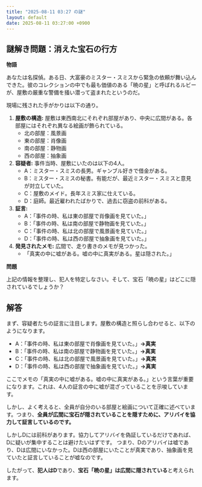 ```yaml
---
title: "2025-08-11 03:27 の謎"
layout: default
date: 2025-08-11 03:27:00 +0900
---
```

## 謎解き問題：消えた宝石の行方

**物語**

あなたは名探偵。ある日、大富豪のミスター・スミスから緊急の依頼が舞い込んできた。彼のコレクションの中でも最も価値のある「暁の星」と呼ばれるルビーが、屋敷の厳重な警備を掻い潜って盗まれたというのだ。

現場に残された手がかりは以下の通り。

1.  **屋敷の構造:** 屋敷は東西南北にそれぞれ部屋があり、中央に広間がある。各部屋にはそれぞれ異なる絵画が飾られている。
    *   北の部屋：風景画
    *   東の部屋：肖像画
    *   南の部屋：静物画
    *   西の部屋：抽象画
2.  **容疑者:** 事件当時、屋敷にいたのは以下の4人。
    *   A：ミスター・スミスの長男。ギャンブル好きで借金がある。
    *   B：ミスター・スミスの秘書。有能だが、最近ミスター・スミスと意見が対立していた。
    *   C：屋敷のメイド。長年スミス家に仕えている。
    *   D：庭師。最近雇われたばかりで、過去に窃盗の前科がある。
3.  **証言:**
    *   A：「事件の時、私は東の部屋で肖像画を見ていた。」
    *   B：「事件の時、私は南の部屋で静物画を見ていた。」
    *   C：「事件の時、私は北の部屋で風景画を見ていた。」
    *   D：「事件の時、私は西の部屋で抽象画を見ていた。」
4.  **発見されたメモ:** 広間で、走り書きのメモが見つかった。
    *   「真実の中に嘘がある。嘘の中に真実がある。星は隠された。」

**問題**

上記の情報を整理し、犯人を特定しなさい。そして、宝石「暁の星」はどこに隠されているでしょうか？

## 解答

まず、容疑者たちの証言に注目します。屋敷の構造と照らし合わせると、以下のようになります。

*   A：「事件の時、私は東の部屋で肖像画を見ていた。」**→真実**
*   B：「事件の時、私は南の部屋で静物画を見ていた。」**→真実**
*   C：「事件の時、私は北の部屋で風景画を見ていた。」**→真実**
*   D：「事件の時、私は西の部屋で抽象画を見ていた。」**→真実**

ここでメモの「真実の中に嘘がある。嘘の中に真実がある。」という言葉が重要になります。これは、4人の証言の中に嘘が混ざっていることを示唆しています。

しかし、よく考えると、全員が自分のいる部屋と絵画について正確に述べています。つまり、**全員が広間に宝石が隠されていることを隠すために、アリバイを協力して証言しているのです。**

しかしDには前科があります。協力してアリバイを偽証しているだけであれば、Dに疑いが集中することは避けたいはずです。
つまり、Dのアリバイは嘘であり、Dは広間にいなかった。Dは西の部屋にいたことが真実であり、抽象画を見ていたと証言していることが嘘なのです。

したがって、**犯人はD**であり、**宝石「暁の星」は広間に隠されている**と考えられます。
